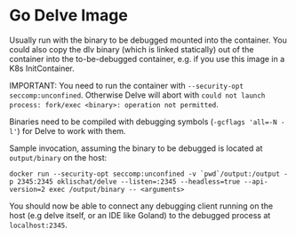 # Go Delve Image

Usually run with the binary to be debugged mounted into the container. You could
also copy the dlv binary (which is linked statically) out of the container into
the to-be-debugged container, e.g. if you use this image in a K8s
InitContainer.

IMPORTANT: You need to run the container with `--security-opt
seccomp:unconfined`. Otherwise Delve will abort with `could not launch
process: fork/exec <binary>: operation not permitted`.

Binaries need to be compiled with debugging symbols (`-gcflags 'all=-N
-l'`) for Delve to work with them.

Sample invocation, assuming the binary to be debugged is located at
`output/binary` on the host:

```
docker run --security-opt seccomp:unconfined -v `pwd`/output:/output -p 2345:2345 oklischat/delve --listen=:2345 --headless=true --api-version=2 exec /output/binary -- <arguments>
```

You should now be able to connect any debugging client running on the
host (e.g delve itself, or an IDE like Goland) to the debugged process
at `localhost:2345`.
